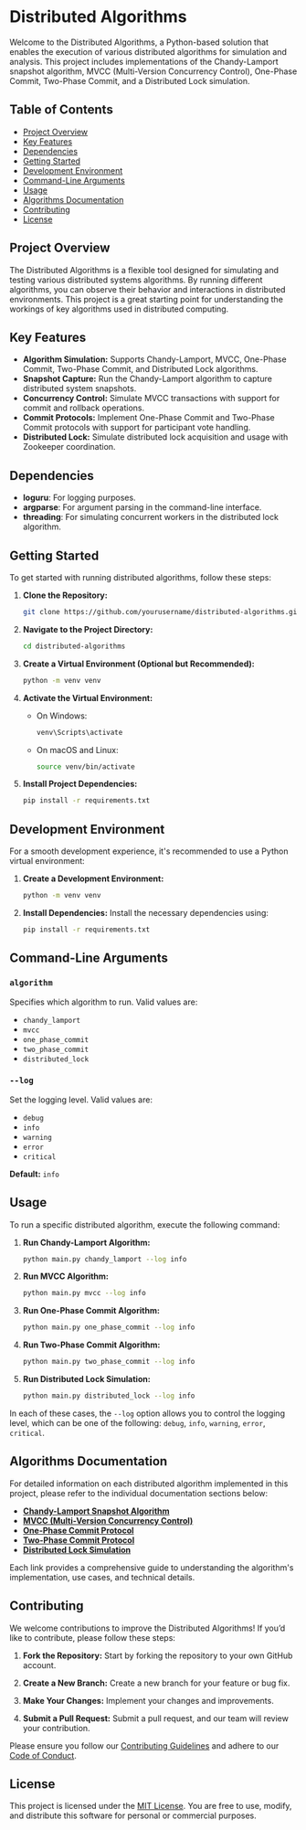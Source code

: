 # Distributed Algorithms

Welcome to the Distributed Algorithms, a Python-based solution that enables the execution of various distributed algorithms for simulation and analysis. This project includes implementations of the Chandy-Lamport snapshot algorithm, MVCC (Multi-Version Concurrency Control), One-Phase Commit, Two-Phase Commit, and a Distributed Lock simulation.

## Table of Contents

- [Project Overview](#project-overview)
- [Key Features](#key-features)
- [Dependencies](#dependencies)
- [Getting Started](#getting-started)
- [Development Environment](#development-environment)
- [Command-Line Arguments](#command-line-arguments)
- [Usage](#usage)
- [Algorithms Documentation](#algorithms-documentation)
- [Contributing](#contributing)
- [License](#license)

## Project Overview

The Distributed Algorithms is a flexible tool designed for simulating and testing various distributed systems algorithms. By running different algorithms, you can observe their behavior and interactions in distributed environments. This project is a great starting point for understanding the workings of key algorithms used in distributed computing.

## Key Features

- **Algorithm Simulation:** Supports Chandy-Lamport, MVCC, One-Phase Commit, Two-Phase Commit, and Distributed Lock algorithms.
- **Snapshot Capture:** Run the Chandy-Lamport algorithm to capture distributed system snapshots.
- **Concurrency Control:** Simulate MVCC transactions with support for commit and rollback operations.
- **Commit Protocols:** Implement One-Phase Commit and Two-Phase Commit protocols with support for participant vote handling.
- **Distributed Lock:** Simulate distributed lock acquisition and usage with Zookeeper coordination.

## Dependencies

- **loguru**: For logging purposes.
- **argparse**: For argument parsing in the command-line interface.
- **threading**: For simulating concurrent workers in the distributed lock algorithm.

## Getting Started

To get started with running distributed algorithms, follow these steps:

1. **Clone the Repository:**
   ```bash
   git clone https://github.com/yourusername/distributed-algorithms.git
   ```

2. **Navigate to the Project Directory:**
   ```bash
   cd distributed-algorithms
   ```

3. **Create a Virtual Environment (Optional but Recommended):**
   ```bash
   python -m venv venv
   ```

4. **Activate the Virtual Environment:**
   - On Windows:
     ```bash
     venv\Scripts\activate
     ```
   - On macOS and Linux:
     ```bash
     source venv/bin/activate
     ```

5. **Install Project Dependencies:**
   ```bash
   pip install -r requirements.txt
   ```

## Development Environment

For a smooth development experience, it's recommended to use a Python virtual environment:

1. **Create a Development Environment:**
   ```bash
   python -m venv venv
   ```

2. **Install Dependencies:**
   Install the necessary dependencies using:

   ```bash
   pip install -r requirements.txt
   ```

## Command-Line Arguments

### `algorithm`
Specifies which algorithm to run. Valid values are:

- `chandy_lamport`
- `mvcc`
- `one_phase_commit`
- `two_phase_commit`
- `distributed_lock`

### `--log`
Set the logging level. Valid values are:

- `debug`
- `info`
- `warning`
- `error`
- `critical`

**Default:** `info`

## Usage

To run a specific distributed algorithm, execute the following command:

1. **Run Chandy-Lamport Algorithm:**
   ```bash
   python main.py chandy_lamport --log info
   ```

2. **Run MVCC Algorithm:**
   ```bash
   python main.py mvcc --log info
   ```

3. **Run One-Phase Commit Algorithm:**
   ```bash
   python main.py one_phase_commit --log info
   ```

4. **Run Two-Phase Commit Algorithm:**
   ```bash
   python main.py two_phase_commit --log info
   ```

5. **Run Distributed Lock Simulation:**
   ```bash
   python main.py distributed_lock --log info
   ```

In each of these cases, the `--log` option allows you to control the logging level, which can be one of the following: `debug`, `info`, `warning`, `error`, `critical`.

## Algorithms Documentation

For detailed information on each distributed algorithm implemented in this project, please refer to the individual documentation sections below:

- **[Chandy-Lamport Snapshot Algorithm](src/docs/chandy-lamport.md)**
- **[MVCC (Multi-Version Concurrency Control)](src/docs/mvcc.md)**
- **[One-Phase Commit Protocol](src/docs/one-phase-commit.md)**
- **[Two-Phase Commit Protocol](src/docs/two-phase-commit.md)**
- **[Distributed Lock Simulation](src/docs/distributed-lock.md)**

Each link provides a comprehensive guide to understanding the algorithm's implementation, use cases, and technical details.

## Contributing

We welcome contributions to improve the Distributed Algorithms! If you’d like to contribute, please follow these steps:

1. **Fork the Repository:** Start by forking the repository to your own GitHub account.

2. **Create a New Branch:** Create a new branch for your feature or bug fix.

3. **Make Your Changes:** Implement your changes and improvements.

4. **Submit a Pull Request:** Submit a pull request, and our team will review your contribution.

Please ensure you follow our [Contributing Guidelines](CONTRIBUTING.md) and adhere to our [Code of Conduct](CODE_OF_CONDUCT.md).

## License

This project is licensed under the [MIT License](LICENSE). You are free to use, modify, and distribute this software for personal or commercial purposes.